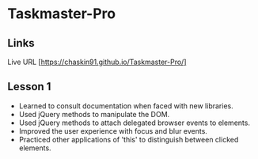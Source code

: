 # Taskmaster-Pro

## Links
Live URL [https://chaskin91.github.io/Taskmaster-Pro/]

## Lesson 1
* Learned to consult documentation when faced with new libraries.
* Used jQuery methods to manipulate the DOM.
* Used jQuery methods to attach delegated browser events to elements.
* Improved the user experience with focus and blur events.
* Practiced other applications of 'this' to distinguish between clicked elements.